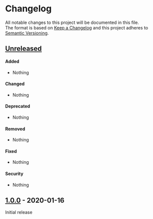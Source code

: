 # Changelog
 
All notable changes to this project will be documented in this file.  
The format is based on [Keep a Changelog](http://keepachangelog.com/en/1.0.0/)
and this project adheres to [Semantic Versioning](http://semver.org/spec/v2.0.0.html).

## [Unreleased]

#### Added
- Nothing
  
#### Changed
- Nothing

#### Deprecated
- Nothing
  
#### Removed
- Nothing

#### Fixed
- Nothing

#### Security
- Nothing


## [1.0.0] - 2020-01-16
Initial release


[Unreleased]: https://github.com/johncms/system/compare/1.0.0...HEAD
[1.0.0]: https://github.com/johncms/system/releases/tag/1.0.0
